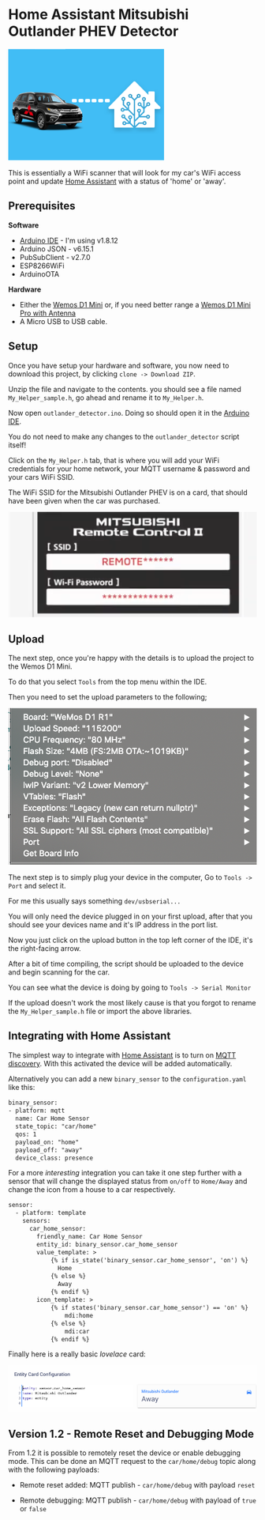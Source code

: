 # Home Assistant Mitsubishi Outlander PHEV Detector

![Home Assistant - Mitsubishi Outlander PHEV](files/mitsubishi-home-assistant.png#center)

This is essentially a WiFi scanner that will look for my car's WiFi access point and update [Home Assistant](https://home-assistant.io) with a status of 'home' or 'away'.

## Prerequisites ##

**Software**
* [Arduino IDE](https://www.arduino.cc/en/main/software) - I'm using v1.8.12
* Arduino JSON - v6.15.1
* PubSubClient - v2.7.0
* ESP8266WiFi
* ArduinoOTA

**Hardware**

* Either the [Wemos D1 Mini](https://docs.wemos.cc/en/latest/d1/d1_mini.html) or, if you need better range a [Wemos D1 Mini Pro with Antenna](https://escapequotes.net/esp8266-d1-mini-pro-extenal-antenna/)
* A Micro USB to USB cable.

## Setup ##

Once you have setup your hardware and software, you now need to download this project, by clicking `clone -> Download ZIP`.

Unzip the file and navigate to the contents. you should see a file named `My_Helper_sample.h`, go ahead and rename it to `My_Helper.h`.

Now open `outlander_detector.ino`. Doing so should open it in the [Arduino IDE](https://www.arduino.cc/en/main/software).

You do not need to make any changes to the `outlander_detector` script itself!

Click on the `My_Helper.h` tab, that is where you will add your WiFi credentials for your home network, your MQTT username & password and your cars WiFi SSID.

The WiFi SSID for the Mitsubishi Outlander PHEV is on a card, that should have been given when the car was purchased.

![Mitsubishi Outlander PHEV WiFi Card](files/outlander_wifi_card.png)

## Upload ##

The next step, once you're happy with the details is to upload the project to the Wemos D1 Mini.

To do that you select `Tools` from the top menu within the IDE.

Then you need to set the upload parameters to the following;

![Arduino IDE Upload settings](files/upload_settings.png)

The next step is to simply plug your device in the computer, Go to `Tools -> Port` and select it.

For me this usually says something `dev/usbserial...`

You will only need the device plugged in on your first upload, after that you should see your devices name and it's IP address in the port list.

Now you just click on the upload button in the top left corner of the IDE, it's the right-facing arrow.

After a bit of time compiling, the script should be uploaded to the device and begin scanning for the car.

You can see what the device is doing by going to `Tools -> Serial Monitor`

If the upload doesn't work the most likely cause is that you forgot to rename the `My_Helper_sample.h` file or import the above libraries.

## Integrating with Home Assistant ##

The simplest way to integrate with [Home Assistant](https://home-assistant.io) is to turn on [MQTT discovery](https://www.home-assistant.io/docs/mqtt/discovery/). With this activated the device will be added automatically.

Alternatively you can add a new `binary_sensor` to the `configuration.yaml` like this:

    binary_sensor:
    - platform: mqtt
      name: Car Home Sensor
      state_topic: "car/home"
      qos: 1
      payload_on: "home"
      payload_off: "away"
      device_class: presence

For a more _interesting_ integration you can take it one step further with a sensor that will change the displayed status from `on/off` to `Home/Away` and change the icon from a house to a car respectively.

    sensor:
      - platform: template
        sensors:
          car_home_sensor:
            friendly_name: Car Home Sensor
            entity_id: binary_sensor.car_home_sensor
            value_template: >
                {% if is_state('binary_sensor.car_home_sensor', 'on') %}
                  Home
                {% else %}
                  Away
                {% endif %}
            icon_template: >
                {% if states('binary_sensor.car_home_sensor') == 'on' %}
                    mdi:home
                {% else %}
                    mdi:car
                {% endif %}

Finally here is a really basic _lovelace_ card:

![Lovelace Entity Card](files/home_assistant_entity_card_config.png)

## Version 1.2 - Remote Reset and Debugging Mode ##

From 1.2 it is possible to remotely reset the device or enable debugging mode. This can be done an MQTT request to the `car/home/debug` topic along with the following payloads:

* Remote reset added:
  MQTT publish - `car/home/debug` with payload `reset`

* Remote debugging:
  MQTT publish - `car/home/debug` with payload of `true` or `false`
